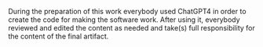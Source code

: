 During the preparation of this work everybody used ChatGPT4 in order to create the code for making the software work. 
After using it, everybody reviewed and edited the content as needed and take(s) full responsibility for the content of the final artifact.
